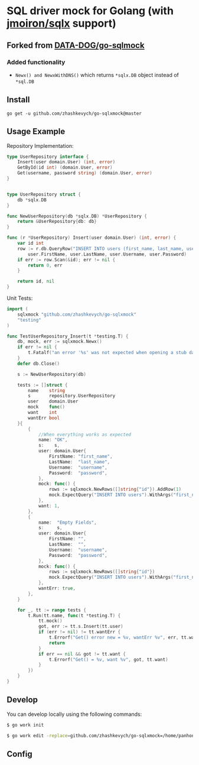 # SQL driver mock for Golang (with <a href="https://github.com/jmoiron/sqlx">jmoiron/sqlx</a> support)

## Forked from [DATA-DOG/go-sqlmock](https://github.com/DATA-DOG/go-sqlmock)

### Added functionality
- `Newx() and NewxWithDNS()` which returns `*sqlx.DB` object instead of `*sql.DB`

## Install

   `go get -u github.com/zhashkevych/go-sqlxmock@master`

## Usage Example

Repository Implementation:
```go
type UserRepository interface {
	Insert(user domain.User) (int, error)
	GetById(id int) (domain.User, error)
	Get(username, password string) (domain.User, error)
}


type UserRepository struct {
	db *sqlx.DB
}

func NewUserRepository(db *sqlx.DB) *UserRepository {
	return &UserRepository{db: db}
}

func (r *UserRepository) Insert(user domain.User) (int, error) {
	var id int
	row := r.db.QueryRow("INSERT INTO users (first_name, last_name, username, password) VALUES ($1, $2, $3, $4) RETURNING id",
		user.FirstName, user.LastName, user.Username, user.Password)
	if err := row.Scan(&id); err != nil {
		return 0, err
	}

	return id, nil
}
```

Unit Tests:

```go
import (
	sqlxmock "github.com/zhashkevych/go-sqlxmock"
	"testing"
)

func TestUserRepository_Insert(t *testing.T) {
	db, mock, err := sqlxmock.Newx()
	if err != nil {
		t.Fatalf("an error '%s' was not expected when opening a stub database connection", err)
	}
	defer db.Close()

	s := NewUserRepository(db)

	tests := []struct {
		name    string
		s       repository.UserRepository
		user    domain.User
		mock    func()
		want    int
		wantErr bool
	}{
		{
			//When everything works as expected
			name: "OK",
			s:    s,
			user: domain.User{
				FirstName: "first_name",
				LastName:  "last_name",
				Username:  "username",
				Password:  "password",
			},
			mock: func() {
				rows := sqlxmock.NewRows([]string{"id"}).AddRow(1)
				mock.ExpectQuery("INSERT INTO users").WithArgs("first_name", "last_name", "username", "password").WillReturnRows(rows)
			},
			want: 1,
		},
		{
			name:  "Empty Fields",
			s:     s,
			user: domain.User{
				FirstName: "",
				LastName:  "",
				Username:  "username",
				Password:  "password",
			},
			mock: func() {
				rows := sqlxmock.NewRows([]string{"id"}) 
				mock.ExpectQuery("INSERT INTO users").WithArgs("first_name", "last_name", "username", "password").WillReturnRows(rows)
			},
			wantErr: true,
		},
	}

	for _, tt := range tests {
		t.Run(tt.name, func(t *testing.T) {
			tt.mock()
			got, err := tt.s.Insert(tt.user)
			if (err != nil) != tt.wantErr {
				t.Errorf("Get() error new = %v, wantErr %v", err, tt.wantErr)
				return
			}
			if err == nil && got != tt.want {
				t.Errorf("Get() = %v, want %v", got, tt.want)
			}
		})
	}
}
```

## Develop

You can develop locally using the following commands:

```bash
$ go work init

$ go work edit -replace=github.com/zhashkevych/go-sqlxmock=/home/panhong/go/src/github.com/panhongrainbow/go-sqlxmock
```

## Config
